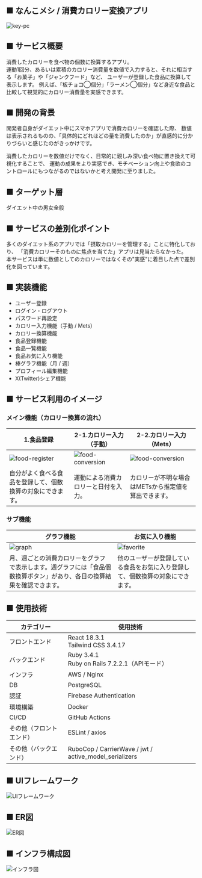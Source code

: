## ■ なんこメシ / 消費カロリー変換アプリ
![key-pc](https://github.com/user-attachments/assets/64543d40-8947-44fd-88ea-d0b5b5ed4a33)
## ■ サービス概要
消費したカロリーを食べ物の個数に換算するアプリ。<br/> 
運動1回分、あるいは累積のカロリー消費量を数値で入力すると、それに相当する「お菓子」や「ジャンクフード」など、
ユーザーが登録した食品に換算して表示します。
例えば、「板チョコ◯個分」「ラーメン◯個分」など身近な食品と比較して視覚的にカロリー消費量を実感できます。
## ■ 開発の背景
開発者自身がダイエット中にスマホアプリで消費カロリーを確認した際、
数値は表示されるものの、「具体的にどれほどの量を消費したのか」が直感的に分かりづらいと感じたのがきっかけです。

消費したカロリーを数値だけでなく、日常的に親しみ深い食べ物に置き換えて可視化することで、
運動の成果をより実感でき、モチベーション向上や食欲のコントロールにもつながるのではないかと考え開発に至りました。
## ■ ターゲット層
ダイエット中の男女全般
## ■ サービスの差別化ポイント
多くのダイエット系のアプリでは「摂取カロリーを管理する」ことに特化しており、
「消費カロリーそのものに焦点を当てた」アプリは見当たらなかった。<br/> 
本サービスは単に数値としてのカロリーではなくその"実感"に着目した点で差別化を図っています。
## ■ 実装機能
- ユーザー登録
- ログイン・ログアウト
- パスワード再設定
- カロリー入力機能（手動 / Mets）
- カロリー換算機能
- 食品登録機能
- 食品一覧機能
- 食品お気に入り機能
- 棒グラフ機能（月 / 週）
- プロフィール編集機能
- X(Twitter)シェア機能
## ■ サービス利用のイメージ
### メイン機能（カロリー換算の流れ）
|1.食品登録|2-1.カロリー入力（手動）|2-2.カロリー入力（Mets）
|---|---|---|
|![food-register](https://github.com/user-attachments/assets/dbd0b62d-c233-473d-8dff-e731445b62f5)|![food-conversion](https://github.com/user-attachments/assets/a323ae6d-6f0b-4609-ac50-67e2ad1325db)|![food-conversion](https://github.com/user-attachments/assets/e36be1e8-9d25-4b1f-9727-972390b7092e)|
|自分がよく食べる食品を登録して、個数換算の対象にできます。|運動による消費カロリーと日付を入力。|カロリーが不明な場合はMETsから推定値を算出できます。|
### サブ機能
|グラフ機能|お気に入り機能|
|---|---|
|![graph](https://github.com/user-attachments/assets/7a2ea467-825a-42bf-a413-6e0e0bf98743)|![favorite](https://github.com/user-attachments/assets/bb5d813c-90dd-4219-a2d6-98239fd062ef)|
|月、週ごとの消費カロリーをグラフで表示します。週グラフには「食品個数換算ボタン」があり、各日の換算結果を確認できます。|他のユーザーが登録している食品をお気に入り登録して、個数換算の対象にできます。|
## ■ 使用技術
|カテゴリー|使用技術|
|---|---|
|フロントエンド|React 18.3.1<br/>Tailwind CSS 3.4.17|
|バックエンド|Ruby 3.4.1<br/>Ruby on Rails 7.2.2.1（APIモード）|
|インフラ|AWS / Nginx|
|DB|PostgreSQL|
|認証|Firebase Authentication|
|環境構築|Docker|
|CI/CD|GitHub Actions|
|その他（フロントエンド）|ESLint / axios|
|その他（バックエンド）|RuboCop / CarrierWave / jwt / active_model_serializers|
## ■ UIフレームワーク
![UIフレームワーク](https://github.com/user-attachments/assets/a906c2c8-aa99-48ff-b672-31e1102bee9b)
## ■ ER図
![ER図](https://github.com/user-attachments/assets/fd8c56f4-9f7d-48c2-a6af-9d49b743bf2e)
## ■ インフラ構成図
![インフラ図](https://github.com/user-attachments/assets/d1b2d814-656c-4507-8944-85cfffef92d2)
